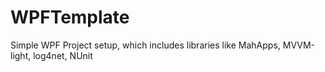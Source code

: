 # WPFTemplate
Simple WPF Project setup, which includes libraries like MahApps, MVVM-light, log4net, NUnit
